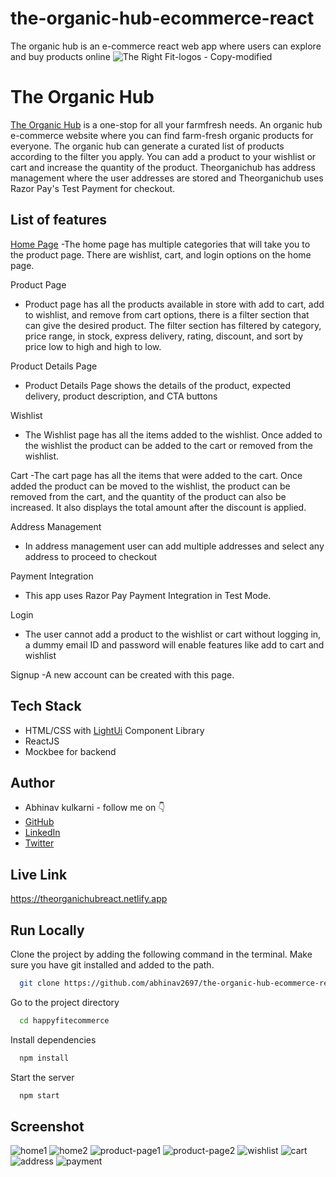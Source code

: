 # the-organic-hub-ecommerce-react
The organic hub is an e-commerce react web app where users can explore and buy products online
![The Right Fit-logos - Copy-modified](https://img.freepik.com/free-vector/100-organic-quality-food-green-sticker-label-design_1017-25574.jpg?size=338&ext=jpg&ga=GA1.1.1700460183.1713052800&semt=ais)


# The Organic Hub

[The Organic Hub](https://theorganichubreact.netlify.app/) is a one-stop for all your farmfresh needs. An organic hub e-commerce website where you can find farm-fresh organic products for everyone. The organic hub  can generate a curated list of products according to the filter you apply. You can add a product to your wishlist or cart and increase the quantity of the product. Theorganichub has address management where the user addresses are stored and Theorganichub uses Razor Pay's Test Payment for checkout.


## List of features
[Home Page](https://theorganichubreact.netlify.app/)
-The home page has multiple categories that will take you to the product page. There are wishlist, cart, and login options on the home page.

Product Page
-   Product page has all the products available in store with add to cart, add to wishlist, and remove from cart options, there is a filter section that can give the desired product. The filter section has filtered by category, price range, in stock, express delivery, rating, discount, and sort by price low to high and high to low.

Product Details Page
-   Product Details Page shows the details of the product, expected delivery, product description, and CTA buttons

Wishlist
-   The Wishlist page has all the items added to the wishlist. Once added to the wishlist the product can be added to the cart or removed from the wishlist.

Cart
-The cart page has all the items that were added to the cart. Once added the product can be moved to the wishlist, the product can be removed from the cart, and the quantity of the product can also be increased. It also displays the total amount after the discount is applied.

Address Management
-   In address management user can add multiple addresses and select any address to proceed to checkout

Payment Integration
-   This app uses Razor Pay Payment Integration in Test Mode.

Login
-   The user cannot add a product to the wishlist or cart without logging in, a dummy email ID and password will enable features like add to cart and wishlist

Signup
-A new account can be created with this page.



## Tech Stack

- HTML/CSS with [LightUi](https://uilight.netlify.app/) Component Library
- ReactJS
- Mockbee for backend


## Author

-   Abhinav kulkarni - follow me on 👇
-   [GitHub](https://www.github.com/abhinav2697)
-   [LinkedIn](https://www.linkedin.com/in/abhinav-kulkarni-95103588/)
-   [Twitter](https://twitter.com/abhinav2697)


## Live Link

https://theorganichubreact.netlify.app


## Run Locally

Clone the project by adding the following command in the terminal.
Make sure you have git installed and added to the path.

```bash
  git clone https://github.com/abhinav2697/the-organic-hub-ecommerce-react.git
```

Go to the project directory

```bash
  cd happyfitecommerce
```

Install dependencies

```bash
  npm install
```

Start the server

```bash
  npm start
```

<!--## Demo Video-->





## Screenshot
![home1]()
![home2]()
![product-page1](https://github.com/abhinav2697/the-organic-hub-ecommerce-react/blob/ba8d64264ec8a49a9072e41793ec04e4529c61f2/happyfitecommerce/src/assets/products.png)
![product-page2]()
![wishlist]()
![cart]()
![address]()
![payment]()

